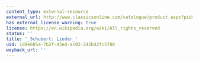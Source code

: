 ```yaml
---
content_type: external-resource
external_url: http://www.classicsonline.com/catalogue/product.aspx?pid=314488
has_external_license_warning: true
license: https://en.wikipedia.org/wiki/All_rights_reserved
status: ''
title: '_Schubert: Lieder_'
uid: 1d9e685a-7b2f-43ed-ac02-242b42fc5788
wayback_url: ''
---
```

